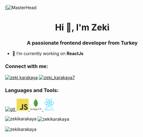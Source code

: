 [![MasterHead](https://media.licdn.com/dms/image/D4D12AQHZ4n9TunXXqQ/article-cover_image-shrink_720_1280/0/1673598310961?e=1717027200&v=beta&t=hMEHwmq9B_LwYoli_qsCgvavH4GfmlzbzWrEkpBUOZ0)
<h1 align="center">Hi 👋, I'm Zeki</h1>
<h3 align="center">A passionate frontend developer from Turkey</h3>

- 🔭 I’m currently working on **ReactJs**

<h3 align="left">Connect with me:</h3>
<p align="left">
<a href="https://linkedin.com/in/zeki karakaya" target="blank"><img align="center" src="https://raw.githubusercontent.com/rahuldkjain/github-profile-readme-generator/master/src/images/icons/Social/linked-in-alt.svg" alt="zeki karakaya" height="30" width="40" /></a>
<a href="https://instagram.com/zeki_karakaya7" target="blank"><img align="center" src="https://raw.githubusercontent.com/rahuldkjain/github-profile-readme-generator/master/src/images/icons/Social/instagram.svg" alt="zeki_karakaya7" height="30" width="40" /></a>
</p>

<h3 align="left">Languages and Tools:</h3>
<p align="left"> <a href="https://git-scm.com/" target="_blank" rel="noreferrer"> <img src="https://www.vectorlogo.zone/logos/git-scm/git-scm-icon.svg" alt="git" width="40" height="40"/> </a> <a href="https://developer.mozilla.org/en-US/docs/Web/JavaScript" target="_blank" rel="noreferrer"> <img src="https://raw.githubusercontent.com/devicons/devicon/master/icons/javascript/javascript-original.svg" alt="javascript" width="40" height="40"/> </a> <a href="https://www.mongodb.com/" target="_blank" rel="noreferrer"> <img src="https://raw.githubusercontent.com/devicons/devicon/master/icons/mongodb/mongodb-original-wordmark.svg" alt="mongodb" width="40" height="40"/> </a> <a href="https://reactjs.org/" target="_blank" rel="noreferrer"> <img src="https://raw.githubusercontent.com/devicons/devicon/master/icons/react/react-original-wordmark.svg" alt="react" width="40" height="40"/> </a> </p>

<p><img align="left" src="https://github-readme-stats.vercel.app/api/top-langs?username=zekikarakaya&show_icons=true&locale=en&layout=compact" alt="zekikarakaya" /></p>

<p>&nbsp;<img align="center" src="https://github-readme-stats.vercel.app/api?username=zekikarakaya&show_icons=true&locale=en" alt="zekikarakaya" /></p>

<p><img align="center" src="https://github-readme-streak-stats.herokuapp.com/?user=zekikarakaya&" alt="zekikarakaya" /></p>

